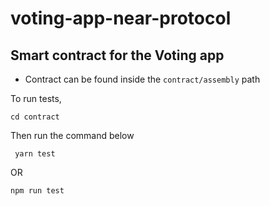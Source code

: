 voting-app-near-protocol
==================

## Smart contract for the Voting app

- Contract can be found inside the ``` contract/assembly ``` path

To run tests,

```
cd contract

```

Then run the command below

```
 yarn test

 ```

 OR

 ```
 npm run test

 ```